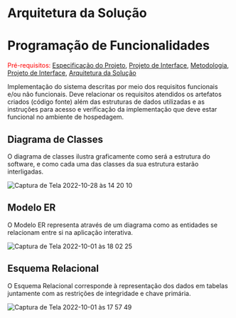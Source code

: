 # Arquitetura da Solução

# Programação de Funcionalidades

<span style="color:red">Pré-requisitos: <a href="2-Especificação do Projeto.md"> Especificação do Projeto</a></span>, <a href="3-Projeto de Interface.md"> Projeto de Interface</a>, <a href="4-Metodologia.md"> Metodologia</a>, <a href="3-Projeto de Interface.md"> Projeto de Interface</a>, <a href="5-Arquitetura da Solução.md"> Arquitetura da Solução</a>

Implementação do sistema descritas por meio dos requisitos funcionais e/ou não funcionais. Deve relacionar os requisitos atendidos os artefatos criados (código fonte) além das estruturas de dados utilizadas e as instruções para acesso e verificação da implementação que deve estar funcional no ambiente de hospedagem.




## Diagrama de Classes

O diagrama de classes ilustra graficamente como será a estrutura do software, e como cada uma das classes da sua estrutura estarão interligadas.

![Captura de Tela 2022-10-28 às 14 20 10](https://user-images.githubusercontent.com/98955531/200703968-7c9e5b02-dee1-4d21-9f0e-e875370ea9be.png)



## Modelo ER

O Modelo ER representa através de um diagrama como as entidades se relacionam entre si na aplicação interativa.

![Captura de Tela 2022-10-01 às 18 02 25](https://user-images.githubusercontent.com/98955531/193428246-56dd4437-0e96-4b22-b569-40ad1efa4a29.png)



## Esquema Relacional

O Esquema Relacional corresponde à representação dos dados em tabelas juntamente com as restrições de integridade e chave primária.

![Captura de Tela 2022-10-01 às 17 57 49](https://user-images.githubusercontent.com/98955531/193428090-b6dbb3b2-1b6f-4340-b2da-9545d342314f.png)
